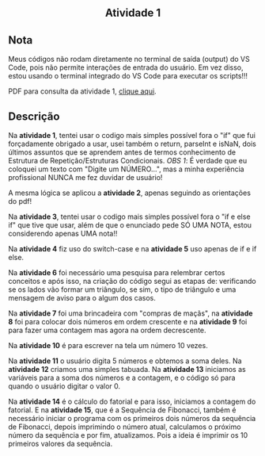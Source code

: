 <h2 align="center">Atividade 1</h2> 

## Nota
Meus códigos não rodam diretamente no terminal de saída (output) do VS Code, pois não permite interações de entrada do usuário. Em vez disso, estou usando o terminal integrado do VS Code para executar os scripts!!!

PDF para consulta da atividade 1, [clique aqui]([atividades_JS/Ativ1_JS/atv1.pdf](https://github.com/Ell-neto/projetos/blob/main/atividades_JS/Ativ1_JS/atv1.pdf)).


## Descrição

Na **atividade 1**, tentei usar o codigo mais simples possível fora o "if" que fui forçadamente obrigado a usar, usei também o return, parseInt e isNaN, dois últimos assuntos que se aprendem antes de termos conhecimento de Estrutura de Repetição/Estruturas Condicionais.
*OBS 1*: É verdade que eu coloquei um texto com "Digite um NÚMERO...", mas a minha experiência profissional NUNCA me fez duvidar de usuário!

A mesma lógica se aplicou a **atividade 2**, apenas seguindo as orientações do pdf!

Na **atividade 3**, tentei usar o codigo mais simples possível fora o "if e else if" que tive que usar, além de que o enunciado pede SÓ UMA NOTA, estou considerendo apenas UMA nota!!

Na **atividade 4** fiz uso do switch-case e na **atividade 5**  uso apenas de if e if else.

Na **atividade 6** foi necessário uma pesquisa para relembrar certos conceitos e após isso, na criação do código segui as etapas de: verificando se os lados vão formar um triângulo, se sim, o tipo de triângulo e uma mensagem de aviso para o algum dos casos.

Na **atividade 7** foi uma brincadeira com "compras de maçãs", na **atividade 8** foi para colocar dois números em ordem crescente e na **atividade 9** foi para fazer uma contagem mas agora na ordem decrescente.

Na **atividade 10** é para escrever na tela um número 10 vezes.

Na **atividade 11** o usuário digita 5 números e obtemos a soma deles. Na **atividade 12** criamos uma simples tabuada. Na **atividade 13** iniciamos as variáveis para a soma dos números e a contagem, e o código só para quando o usuário digitar o valor 0.

Na **atividade 14** é o cálculo do fatorial e para isso, iniciamos a contagem do fatorial. E na **atividade 15**, que é a Sequência de Fibonacci, também é necessário iniciar o programa com os primeiros dois números da sequência de Fibonacci, depois imprimindo o número atual, calculamos o próximo número da sequência e por fim, atualizamos. Pois a ideia é imprimir os 10 primeiros valores da sequência.
